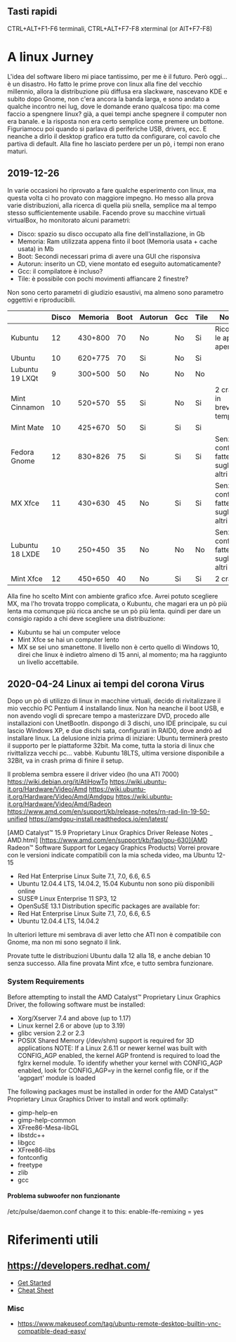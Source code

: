## Tasti rapidi

CTRL+ALT+F1-F6 terminali, CTRL+ALT+F7-F8 xterminal (or AlT+F7-F8)

# A linux Jurney

L'idea del software libero mi piace tantissimo, per me è il futuro. Però oggi... è un disastro.
Ho fatto le prime prove con linux alla fine del vecchio millennio, allora la distribuzione più diffusa era slackware, nascevano KDE e subito dopo Gnome, non c'era ancora la banda larga, e sono andato a qualche incontro nei lug, dove le domande erano qualcosa tipo: ma come faccio a spengnere linux? già, a quei tempi anche spegnere il computer non era banale. e la risposta non era certo semplice come premere un bottone. Figuriamocu poi quando si parlava di periferiche USB, drivers, ecc. E neanche a dirlo il desktop grafico era tutto da configurare, col cavolo che partiva di default.
Alla fine ho lasciato perdere per un pò, i tempi non erano maturi.

## 2019-12-26

In varie occasioni ho riprovato a fare qualche esperimento con linux, ma questa volta ci ho provato con maggiore impegno.
Ho messo alla prova varie distribuzioni, alla ricerca di quella più snella, semplice ma al tempo stesso sufficientemente usabile.
Facendo prove su macchine virtuali virtualBox, ho monitorato alcuni parametri:
- Disco: spazio su disco occupato alla fine dell'installazione, in Gb
- Memoria: Ram utilizzata appena finto il boot (Memoria usata + cache usata) in Mb
- Boot: Secondi necessari prima di avere una GUI che risponsiva
- Autorun: inserito un CD, viene montato ed eseguito automaticamente?
- Gcc: il compilatore è incluso?
- Tile: è possibile con pochi movimenti affiancare 2 finestre?

Non sono certo parametri di giudizio esaustivi, ma almeno sono parametro oggettivi e riproducibili.

|                 | Disco | Memoria | Boot | Autorun | Gcc | Tile | Note                         |
|-----------------|-------|---------|------|---------|-----|------|------------------------------|
| Kubuntu         | 12    | 430+800 | 70   | No      | No  | Si   | Ricorda le app aperte        |
| Ubuntu          | 10    | 620+775 | 70   | Si      | No  | Si   |                              |
| Lubuntu 19 LXQt | 9     | 300+500 | 50   | No      | No  | No   |                              |
| Mint Cinnamon   | 10    | 520+570 | 55   | Si      | No  | Si   | 2 crash in breve tempo       |
| Mint Mate       | 10    | 425+670 | 50   | Si      | Si  | Si   |                              |
| Fedora Gnome    | 12    | 830+826 | 75   | Si      | Si  | Si   | Senza conf fatte sugli altri |
| MX Xfce         | 11    | 430+630 | 45   | No      | Si  | Si   | Senza conf fatte sugli altri |
| Lubuntu 18 LXDE | 10    | 250+450 | 35   | No      | No  | No   | Senza conf fatte sugli altri |
| Mint Xfce       | 12    | 450+650 | 40   | No      | Si  | Si   | 2 crash                      |

Alla fine ho scelto Mint con ambiente grafico xfce. Avrei potuto scegliere MX, ma l'ho trovata troppo complicata, o Kubuntu, che magari era un pò più lenta ma comunque più ricca anche se un pò più lenta.
quindi per dare un consigio rapido a chi deve scegliere una distribuzione:
- Kubuntu se hai un computer veloce
- Mint Xfce se hai un computer lento
- MX se sei uno smanettone.
Il livello non è certo quello di Windows 10, direi che linux è indietro almeno di 15 anni, al momento; ma ha raggiunto un livello accettabile.

## 2020-04-24 Linux ai tempi del corona Virus

Dopo un pò di utilizzo di linux in macchine virtuali, decido di rivitalizzare il mio vecchio PC Pentium 4 installando linux. Non ha neanche il boot USB, e non avendo vogli di sprecare tempo a masterizzare DVD, procedo alle installazioni con UnetBootIn.
dispongo di 3 dischi, uno IDE principale, su cui lascio Windows XP, e due dischi sata, configurati in RAID0, dove andrò ad installare linux.
La delusione inizia prima di iniziare: Ubuntu terminerà presto il supporto per le piattaforme 32bit. Ma come, tutta la storia di linux che rivittalizza vecchi pc... vabbè.
Kubuntu 18LTS, ultima versione disponibile a 32Bit, va in crash prima di finire il setup.

Il problema sembra essere il driver video (ho una ATI 7000)
https://wiki.debian.org/it/AtiHowTo
https://wiki.ubuntu-it.org/Hardware/Video/Amd
https://wiki.ubuntu-it.org/Hardware/Video/Amd/Amdgpu
https://wiki.ubuntu-it.org/Hardware/Video/Amd/Radeon
https://www.amd.com/en/support/kb/release-notes/rn-rad-lin-19-50-unified
https://amdgpu-install.readthedocs.io/en/latest/

[AMD Catalyst™ 15.9 Proprietary Linux Graphics Driver Release Notes _ AMD.html]
[https://www.amd.com/en/support/kb/faq/gpu-630](AMD Radeon™ Software Support for Legacy Graphics Products)
Vorrei provare con le versioni indicate compatibili con la mia scheda video, ma 
Ubuntu 12-15 
- Red Hat Enterprise Linux Suite 7.1, 7.0, 6.6, 6.5
- Ubuntu 12.04.4 LTS, 14.04.2, 15.04 Kubuntu non sono più disponibili online
- SUSE® Linux Enterprise 11 SP3, 12
- OpenSuSE 13.1
Distribution specific packages are available for:
- Red Hat Enterprise Linux Suite 7.1, 7.0, 6.6, 6.5
- Ubuntu 12.04.4 LTS, 14.04.2

In ulteriori letture mi sembrava di aver letto che ATI non è compatibile con Gnome, ma non mi sono segnato il link.

Provate tutte le distribuzioni Ubuntu dalla 12 alla 18, e anche debian 10 senza successo. Alla fine provata Mint xfce, e tutto sembra funzionare.

### System Requirements
Before attempting to install the AMD Catalyst™ Proprietary Linux Graphics Driver, the following software must be installed:
- Xorg/Xserver 7.4 and above (up to 1.17)
- Linux kernel 2.6 or above (up to 3.19)
- glibc version 2.2 or 2.3
- POSIX Shared Memory (/dev/shm) support is required for 3D applications
NOTE: If a Linux 2.6.11 or newer kernel was built with CONFIG_AGP enabled, the kernel AGP frontend is required to load the fglrx kernel module. To identify whether your kernel with CONFIG_AGP enabled, look for CONFIG_AGP=y in the kernel config file, or if the 'agpgart' module is loaded

The following packages must be installed in order for the AMD Catalyst™ Proprietary Linux Graphics Driver to install and work optimally:
- gimp-help-en
- gimp-help-common
- XFree86-Mesa-libGL
- libstdc++
- libgcc
- XFree86-libs
- fontconfig
- freetype
- zlib
- gcc

#### Problema subwoofer non funzionante
/etc/pulse/daemon.conf  change it to this:
enable-lfe-remixing = yes

# Riferimenti utili

## https://developers.redhat.com/
- [Get Started](https://developers.redhat.com/products/rhel/hello-world#fndtn-windows)
- [Cheat Sheet](RHEL8_CheatSheet.pdf)

### Misc
- https://www.makeuseof.com/tag/ubuntu-remote-desktop-builtin-vnc-compatible-dead-easy/